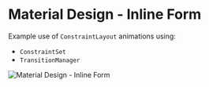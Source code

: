 # Material Design - Inline Form

Example use of `ConstraintLayout` animations using:

- `ConstraintSet`
- `TransitionManager`

![Material Design - Inline Form][example-image]

[example-image]: https://github.com/tommus/blog-examples/tree/master/static/material-design-inline-form.gif
